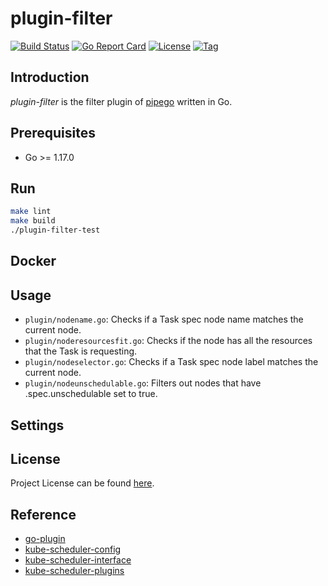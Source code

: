 # plugin-filter

[![Build Status](https://github.com/pipego/plugin-filter/workflows/ci/badge.svg?branch=main&event=push)](https://github.com/pipego/plugin-filter/actions?query=workflow%3Aci)
[![Go Report Card](https://goreportcard.com/badge/github.com/pipego/plugin-filter)](https://goreportcard.com/report/github.com/pipego/plugin-filter)
[![License](https://img.shields.io/github/license/pipego/plugin-filter.svg)](https://github.com/pipego/plugin-filter/blob/main/LICENSE)
[![Tag](https://img.shields.io/github/tag/pipego/plugin-filter.svg)](https://github.com/pipego/plugin-filter/tags)



## Introduction

*plugin-filter* is the filter plugin of [pipego](https://github.com/pipego) written in Go.



## Prerequisites

- Go >= 1.17.0



## Run

```bash
make lint
make build
./plugin-filter-test
```



## Docker



## Usage

- `plugin/nodename.go`: Checks if a Task spec node name matches the current node.
- `plugin/noderesourcesfit.go`: Checks if the node has all the resources that the Task is requesting.
- `plugin/nodeselector.go`: Checks if a Task spec node label matches the current node.
- `plugin/nodeunschedulable.go`: Filters out nodes that have .spec.unschedulable set to true.



## Settings



## License

Project License can be found [here](LICENSE).



## Reference

- [go-plugin](https://github.com/hashicorp/go-plugin)
- [kube-scheduler-config](https://kubernetes.io/docs/reference/scheduling/config)
- [kube-scheduler-interface](https://github.com/kubernetes/kubernetes/blob/master/pkg/scheduler/framework/interface.go)
- [kube-scheduler-plugins](https://github.com/kubernetes/kubernetes/blob/master/pkg/scheduler/framework/plugins)

